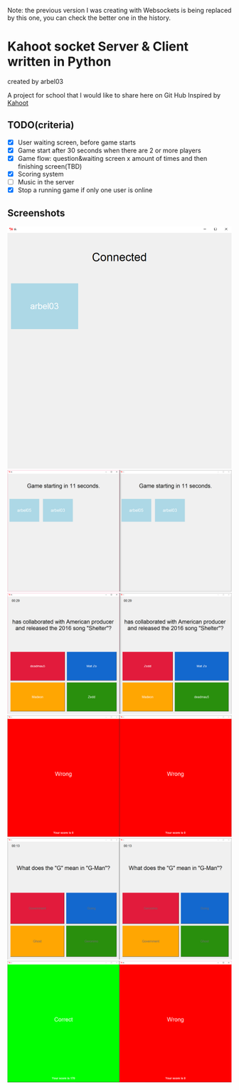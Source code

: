 Note: the previous version I was creating with Websockets is being replaced by this one, you can check the better one in the history.

# Kahoot socket Server & Client written in Python
created by arbel03

A project for school that I would like to share here on Git Hub
Inspired by [Kahoot](http://kahoot.it)

## TODO(criteria)
- [x] User waiting screen, before game starts
- [x] Game start after 30 seconds when there are 2 or more players
- [x] Game flow: question&waiting screen x amount of times and then finishing screen(TBD)
- [x] Scoring system
- [ ] Music in the server
- [x] Stop a running game if only one user is online

## Screenshots

![Waiting Screen](/Screenshots/Waiting1.PNG?raw=true "Empty Waiting Screen")
![Populated Waiting Screen](/Screenshots/Waiting2.PNG?raw=true "Populated Waiting Screen")
![Question](/Screenshots/Question.PNG?raw=true "Question view")
![After Question](/Screenshots/After_Question.PNG?raw=true "After Question view")
![Question2](/Screenshots/Question2.PNG?raw=true "Question view")
![After Question2](/Screenshots/After_Question2.PNG?raw=true "After Question view")
